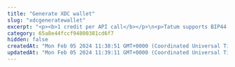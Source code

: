 ```yaml
---
title: "Generate XDC wallet"
slug: "xdcgeneratewallet"
excerpt: "<p><b>1 credit per API call</b></p>\n<p>Tatum supports BIP44 HD wallets. It is very convenient and secure, since it can generate 2^31 addresses from 1 mnemonic phrase.\nMnemonic phrase consists of 24 special words in defined order and can restore access to all generated addresses and private keys.\n<br/>\nEach address is identified by 3 main values:\n<ul><li>Private Key - your secret value, which should never be revealed</li>\n<li>Public Key - public address to be published</li>\n<li>Derivation index - index of generated address</li></ul>\n</p>\n<p>Tatum follows BIP44 specification and generates for XDC wallet with derivation path m'/44'/550'/0'/0.\nMore about BIP44 HD wallets can be found here - <a target=\"_blank\" href=\"https://github.com/bitcoin/bips/blob/master/bip-0044.mediawiki\">https://github.com/bitcoin/bips/blob/master/bip-0044.mediawiki</a>.\nGenerate BIP44 compatible XDC wallet.</p>"
category: 65a8e44fccf94800381cd6f7
hidden: false
createdAt: "Mon Feb 05 2024 11:38:51 GMT+0000 (Coordinated Universal Time)"
updatedAt: "Mon Feb 05 2024 11:39:11 GMT+0000 (Coordinated Universal Time)"
---
```

